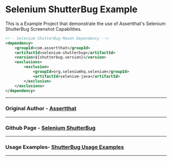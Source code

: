 # Selenium ShutterBug Example
This is a Example Project that demonstrate the use of Assertthat's Selenium ShutterBug Screenshot Capabilities.

```xml
<!-- Selenium ShutterBug Maven Dependency -->
<dependency>
    <groupId>com.assertthat</groupId>
    <artifactId>selenium-shutterbug</artifactId>
    <version>${shutterbug.version}</version>
    <exclusions>
        <exclusion>
            <groupId>org.seleniumhq.selenium</groupId>
            <artifactId>selenium-java</artifactId>
        </exclusion>
    </exclusions>
</dependency>
```
---
### Original Author - [Assertthat](https://github.com/assertthat)
---
### Github Page - [Selenium ShutterBug](https://github.com/assertthat/selenium-shutterbug)
---
### Usage Examples- [ShutterBug Usage Examples](https://github.com/assertthat/selenium-shutterbug/wiki/Examples-of-usage)
---